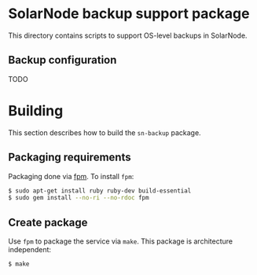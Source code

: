 # SolarNode backup support package

This directory contains scripts to support OS-level backups in SolarNode.

## Backup configuration

TODO

# Building

This section describes how to build the `sn-backup` package.

## Packaging requirements

Packaging done via [fpm][fpm]. To install `fpm`:

```sh
$ sudo apt-get install ruby ruby-dev build-essential
$ sudo gem install --no-ri --no-rdoc fpm
```

## Create package

Use `fpm` to package the service via `make`. This package is architecture independent:

```sh
$ make
```

[fpm]: https://github.com/jordansissel/fpm
